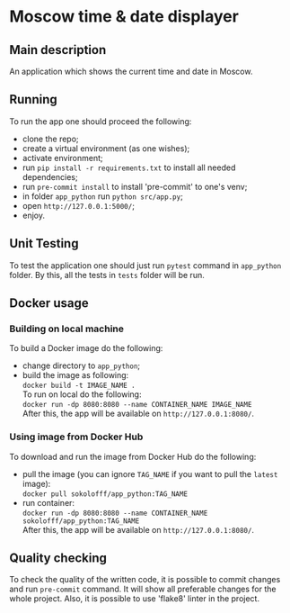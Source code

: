 # Moscow time & date displayer 

## Main description 
An application which shows the current time and date in Moscow.

## Running 
To run the app one should proceed the following:
* clone the repo;
* create a virtual environment (as one wishes);
* activate environment;
* run `pip install -r requirements.txt` to install all needed dependencies;
* run `pre-commit install` to install 'pre-commit' to one's venv;
* in folder `app_python` run `python src/app.py`;
* open `http://127.0.0.1:5000/`;
* enjoy.

## Unit Testing
To test the application one should just run `pytest` command in `app_python` folder. By this, all the tests in `tests` folder will be run.

## Docker usage 
### Building on local machine
To build a Docker image do the following:
* change directory to `app_python`;
* build the image as following:<br>
```docker build -t IMAGE_NAME .```<br>
To run on local do the following:<br>
```docker run -dp 8080:8080 --name CONTAINER_NAME IMAGE_NAME```<br>
After this, the app will be available on `http://127.0.0.1:8080/`.

### Using image from Docker Hub
To download and run the image from Docker Hub do the following:
* pull the image (you can ignore `TAG_NAME` if you want to pull the `latest` image):<br>
```docker pull sokolofff/app_python:TAG_NAME```<br>
* run container:<br>
```docker run -dp 8080:8080 --name CONTAINER_NAME sokolofff/app_python:TAG_NAME```<br>
After this, the app will be available on `http://127.0.0.1:8080/`.

## Quality checking 
To check the quality of the written code, it is possible to commit changes and run `pre-commit` command. It will show all preferable changes for the whole project. Also, it is possible to use 'flake8' linter in the project.
